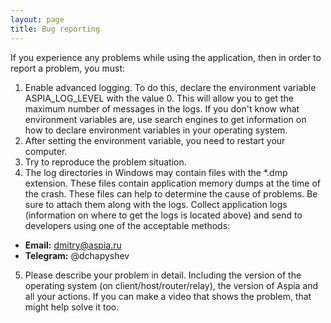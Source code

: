 ```yaml
---
layout: page
title: Bug reporting
---
```


If you experience any problems while using the application, then in order to report a problem, you must:
1.	Enable advanced logging. To do this, declare the environment variable ASPIA_LOG_LEVEL with the value 0. This will allow you to get the maximum number of messages in the logs. If you don't know what environment variables are, use search engines to get information on how to declare environment variables in your operating system.
2.	After setting the environment variable, you need to restart your computer.
3.	Try to reproduce the problem situation.
4.	The log directories in Windows may contain files with the *.dmp extension. These files contain application memory dumps at the time of the crash. These files can help to determine the cause of problems. Be sure to attach them along with the logs. Collect application logs (information on where to get the logs is located above) and send to developers using one of the acceptable methods:
  - **Email:** dmitry@aspia.ru
  - **Telegram:** @dchapyshev
5.	Please describe your problem in detail. Including the version of the operating system (on client/host/router/relay), the version of Aspia and all your actions. If you can make a video that shows the problem, that might help solve it too.
